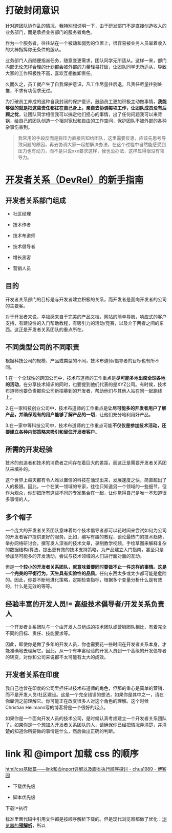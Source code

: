 # 打破封闭意识

针对跨团队协作乱的情况，我特别想说明一下，由于研发部门不是直接创造收入的业务部门，而是承担业务部门的服务者角色。

作为一个服务者，往往站在一个被动和弱势的位置上，很容易被业务人员举着收入的大棒指挥你无条件的服从。

业务部门人员随便指派任务，随意变更需求，团队同学无所适从。这样一来，部门内部无论怎样合理的计划都会被外部的力量轻易打破，让团队同学无所适从，导致大家的工作积极性不高，喜欢互相推卸责任。

久而久之，员工就产生了自我保护意识，凡工作尽量往后退，凡责任尽量往别处推，不求有功但求无过。

为打破员工养成的这种自我封闭的保护意识，鼓励员工更加积极主动做事情，**我能够做的就是把这些责任都扛在自己身上，亲自去协调每项工作，让团队成员没有后顾之忧**，让团队同学相信我可以搞定他们担心的事情，出了任何问题我可以来背锅，给自己的团队创造一个相对宽松和自由的工作空间，保护团队不被外部的各种杂事伤害到。

> 我常用的手段反而是将压力直接告知给团队，这里需要反思，应该先思考导致问题的原因，再去协调大家一起想解决办法，在这个过程中自然能感受到压力也有动力，而不是只说xxx要求这样，我也没办法，这样显得很没有领导力。

# [开发者关系（DevRel）的新手指南](https://segmentfault.com/a/1190000022859698)

## 开发者关系部门组成

* 社区经理

* 技术作者

* 技术布道师

* 技术倡导者

* 增长黑客

* 营销人员

## 目的

开发者关系部门的目标是与开发者建立积极的关系，而开发者是面向开发者的公司的主要客。

对于开发者来说，幸福感来自于完美的产品文档，网站的简单导航，响应式的客户支持，有建设性的入门帮助教程，有吸引力的活动/竞赛，以及介于两者之间的东西。这正是开发者关系团队的重点所在。

## 不同类型公司的不同职责

根据科技公司的规模、产品或类型的不同，技术布道师/倡导者的目标也有所不同。

1.在一个全球性的跨国公司中，技术布道师的工作重点是**尽可能多地出席全球各地的活动**。在分享技术知识的同时，也要提到他们代表的是XYZ公司。有时候，技术布道师也要负责那些公司新招募到的开发者，帮助他们与其他人站在同一起跑线上。

2.在一家科技创业公司中，技术布道师的工作重点是**让尽可能多的开发者用户了解产品，并确保现有的用户能够了解产品的一切**，让他们充分地利用好产品。

3.在一家中等科技公司中，技术布道师的工作重点可能**不仅仅是参加技术活动，还要建立各种内部策略来吸引和留住开发者客户**。

## 所需的开发经验

技术的创造者和技术的消费者之间存在着巨大的差距，而这正是需要开发者关系团队来填补的。

这个世界上每天都有令人难以置信的科技在涌现出来，发展速度之快，简直超出了人的极限。因此，一个在某一领域的专家，往往只知道另一个领域的一些细节。但作为观众，你却把所有这些不同的专家集合在一起，让你觉得自己是唯一不知道很多事情的人。

## 多个帽子

一个庞大的开发者关系团队意味着每个技术倡导者都可以花时间来尝试如何为公司的开发者客户提供更好的服务。比如，编写有趣的教程，谈论最热门的技术趋势，举办网络研讨会，撰写发人深省的技术文章，录制教学视频，手绘草图来解释复杂的数据结构/算法，提出更有效的技术支持策略，为产品建立入门指南，甚至只是参加尽可能多的开发活动，尝试与技术领域的人们进行面对面的互动。

但是**一个较小的开发者关系团队，就意味着要同时要做不止一件这样的事情。这是一个完美的平衡行为，天生具有实验性的品质**。任何东西太多或太少都可能是危险的。因此，你要不断地进化策略，定期检查指标，根据多个变量分析什么是有效的，什么是无效的等等。

## 经验丰富的开发人员!= 高级技术倡导者/开发关系负责人

一个开发者关系团队与一个由开发人员组成的技术团队或营销团队相比，有着完全不同的目标、责任、技能要求等。

因此，即使你是做了多年的开发人员，你也需要花一些时间在开发者关系本身，才能准确地去理解它。因此，从一个有丰富经验的开发人员到一个高级的开发倡导者的转变，对你和公司来说都不太可能有太大的成效。

## 开发者关系在印度

我自己也曾在印度的公司里担任过技术布道师的角色，但那的重心是简单的营销，而不是开发人员/社区建设。这是一个完全错误的想法，如果你是其中之一，请在你雇佣之前理解它。你可能正在改变很多人对这个角色的理解。这个时候Christian Heilmann写的博客将是一个很好的起点。

如果你是一个面向开发人员的技术公司，是时候认真考虑建立一个开发者关系团队了。如果你是一个想加入开发者关系团队的人，请确保你已经把情况弄清楚，并清楚的知道你所要做的事情是什么，然后做出正确的判断。

# link 和 @import 加载 css 的顺序

[html/css基础篇——link和@inport详解以及脚本执行顺序探讨 - chua1989 - 博客园](https://www.cnblogs.com/chuaWeb/p/5130213.html)

* 下载优先级

* 脚本优先级

下载!=执行

标准里面代码中引用文件都是按顺序解析下载的。但是现代浏览器都做了优化：[浏览器的**预解析**](http://www.cnblogs.com/chuaWeb/p/5796405.html)，所以 <script> 和 <link> 会优先下载/加载。

但是**执行顺序**和引用顺序相同，所以谁在后面谁的优先级高，即使先下载完成。

# 腾讯一系列低代码平台

![Python成神之路- 2021 大前端技术回顾及未来展望](https://img-blog.csdnimg.cn/img_convert/8d2f9a4e2acf6c75813aabcd15672c06.png)

# Design Token

*Design Token 是设计系统中的视觉设计原子。它们是一组有着统一命名规则的实体，用于存储视觉设计部分的具体参数，比如 HEX 色值、间距、尺寸的像素等。使用它可以有帮助为 UI 开发工作维护一套具备可扩展性、一致性的视觉体系。*

## CSS Modules

我们需要把所有的标签写到 Javascript 文件里。下面是一个简单的示例：

```js
import styles from "./styles.css";

element.innerHTML = 
  `<h1 class="${styles.title}">     An example heading   </h1>`;
```

在 Javascript 中你可以通过类似 styles.title 的方式访问 CSS 文件中的 .title 类。然后在构建过程中，我们的构建工具会搜索我们用 import 语句载入的名为 styles.css 的文件，之后把源文件解析成新的 HTML 和 CSS 文件，类名会被特定的格式替换：

**HTML**

```html
<h1 class="_styles__title_309571057">
  An example heading
</h1>
```

**CSS**

```css
._styles__title_309571057 {
  background-color: red;
}
```

# father-build 是什么

umi 打包构建工具，可以将 ts 打成各种格式的包

# [(0,xxx) 代表什么函数](https://stackoverflow.com/questions/40967162/what-is-the-meaning-of-this-code-0-function-in-javascript)

可以将 eval 运行在全局环境

```javascript
(function() {
  (0,eval)("var foo = 123"); // indirect call to eval, creates global variable
})();
console.log(foo);            // 123
(function() {
  eval("var bar = 123");     // direct call to eval, creates local variable
})();
console.log(bar); 
```

[Why is `(0,obj.prop)()` not a method call?](https://2ality.com/2015/12/references.html)

# Proxy 学习

Proxy 相当于在对象之前加一层拦截，可以控制调用方对对象的读取/变更

# 程序中 Reflection 指的是什么？

https://www.zhihu.com/question/28570203

**反射（Reflection）**其实是通过允许在运行时存取程序数据，以改变程序行为的程序设计技术

反射是一种在程序运行时获取程序元数据的能力

# Javascript 中 Reflect 是什么？

[Reflect - JavaScript | MDN](https://developer.mozilla.org/zh-CN/docs/Web/JavaScript/Reference/Global_Objects/Reflect)

提供拦截 Javascript 操作的方法，很多都可以找到对应的操作。

例如 Reflect.has 和 in 操作符一样

Reflect.apply 和 Function.prototype.apply() 方法类似

![](http://images.scar.site/2022-03-31-00-08-31-image.png)

# puperteer 如何监听请求

Chrome 内核开放了 chrome devtools 能力，可以通过监听它定义的协议获取到浏览器请求

```
chrome.exe --remote-debugging-port=9222
```

[Chrome DevTools Protocol 协议详解 · Issue #82 · Pines-Cheng/blog · GitHub](https://github.com/Pines-Cheng/blog/issues/82)

# FingerprintJS - 在浏览器端实现指纹识别

其实这是 **[Electronic Frontier Foundation](https://panopticlick.eff.org/browser-uniqueness.pdf)** 研究出来的技术，可以匿名识别 [**Web**](http://www.cnblogs.com/lhb25/category/279316.html) 浏览器，准确率高达94%。通过查询**浏览器的代理字符串，屏幕色深，语言，插件安装与支持的 MIME 类型，时区偏移量和其他功能，如本地存储和会话存储等等，然后这些值通过散列函数传递产生指纹**，不需要通过 Cookie 存储就可以识别浏览器。
